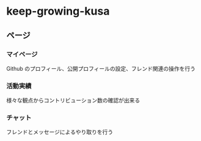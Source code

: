 # keep-growing-kusa

## ページ

### マイページ

Github のプロフィール、公開プロフィールの設定、フレンド関連の操作を行う

### 活動実績

様々な観点からコントリビューション数の確認が出来る

### チャット

フレンドとメッセージによるやり取りを行う
